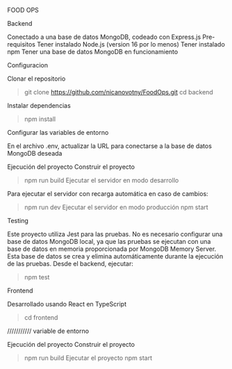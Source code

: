 FOOD OPS

Backend

Conectado a una base de datos MongoDB, codeado con Express.js
Pre-requisitos
Tener instalado Node.js (version 16 por lo menos)
Tener instalado npm
Tener una base de datos MongoDB en funcionamiento

Configuracion

Clonar el repositorio
   > git clone https://github.com/nicanovotny/FoodOps.git
   > cd backend

Instalar dependencias

> npm install

Configurar las variables de entorno

En el archivo .env, actualizar la URL para conectarse a la base de datos MongoDB deseada


Ejecución del proyecto
Construir el proyecto
   > npm run build
Ejecutar el servidor en modo desarrollo

Para ejecutar el servidor con recarga automática en caso de cambios:

   > npm run dev
Ejecutar el servidor en modo producción
   > npm start


Testing

Este proyecto utiliza Jest para las pruebas. No es necesario configurar una base de datos MongoDB local, ya que las pruebas se ejecutan con una base de datos en memoria proporcionada por MongoDB Memory Server. Esta base de datos se crea y elimina automáticamente durante la ejecución de las pruebas.
Desde el backend, ejecutar:
> npm test


Frontend

Desarrollado usando React en TypeScript

> cd frontend


/////////// variable de entorno

Ejecución del proyecto
Construir el proyecto

   > npm run build
Ejecutar el proyecto
   > npm start
